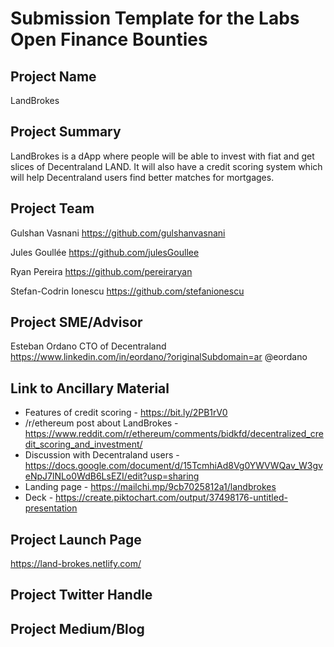 # Submission Template for the Labs Open Finance Bounties

## Project Name
LandBrokes

## Project Summary
LandBrokes is a dApp where people will be able to invest with fiat and get slices of Decentraland LAND. It will also have a credit scoring system which will help Decentraland users find better matches for mortgages.

## Project Team

Gulshan Vasnani
https://github.com/gulshanvasnani

Jules Goullée
https://github.com/julesGoullee

Ryan Pereira
https://github.com/pereiraryan

Stefan-Codrin Ionescu
https://github.com/stefanionescu

## Project SME/Advisor
Esteban Ordano
CTO of Decentraland
https://www.linkedin.com/in/eordano/?originalSubdomain=ar
@eordano

## Link to Ancillary Material

* Features of credit scoring - https://bit.ly/2PB1rV0
* /r/ethereum post about LandBrokes - https://www.reddit.com/r/ethereum/comments/bidkfd/decentralized_credit_scoring_and_investment/
* Discussion with Decentraland users - https://docs.google.com/document/d/15TcmhiAd8Vg0YWVWQav_W3gveNpJ7lNLo0WdB6LsEZI/edit?usp=sharing
* Landing page - https://mailchi.mp/9cb7025812a1/landbrokes
* Deck - https://create.piktochart.com/output/37498176-untitled-presentation

## Project Launch Page

https://land-brokes.netlify.com/

## Project Twitter Handle

## Project Medium/Blog
